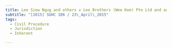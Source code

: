 ```yaml
---
title: Lee Siew Ngug and others v Lee Brothers (Wee Kee) Pte Ltd and another 
subtitle: "[2015] SGHC 106 / 23\_April\_2015"
tags:
  - Civil Procedure
  - Jurisdiction
  - Inherent

---
```


